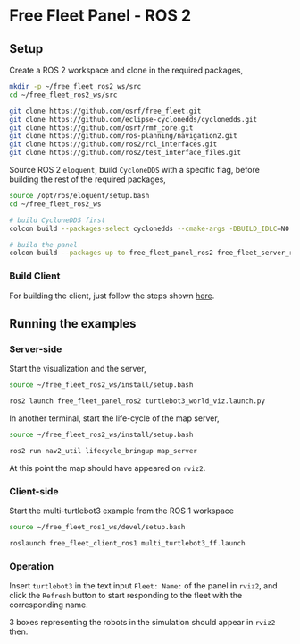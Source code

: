 # Free Fleet Panel - ROS 2

## Setup

Create a ROS 2 workspace and clone in the required packages,

```bash
mkdir -p ~/free_fleet_ros2_ws/src
cd ~/free_fleet_ros2_ws/src

git clone https://github.com/osrf/free_fleet.git
git clone https://github.com/eclipse-cyclonedds/cyclonedds.git
git clone https://github.com/osrf/rmf_core.git
git clone https://github.com/ros-planning/navigation2.git
git clone https://github.com/ros2/rcl_interfaces.git
git clone https://github.com/ros2/test_interface_files.git
```

Source ROS 2 `eloquent`, build `CycloneDDS` with a specific flag, before building the rest of the required packages,

```bash
source /opt/ros/eloquent/setup.bash
cd ~/free_fleet_ros2_ws

# build CycloneDDS first
colcon build --packages-select cyclonedds --cmake-args -DBUILD_IDLC=NO

# build the panel
colcon build --packages-up-to free_fleet_panel_ros2 free_fleet_server_ros2
```

### Build Client

For building the client, just follow the steps shown [here](./../docs/clients.md).

## Running the examples

### Server-side

Start the visualization and the server,

```bash
source ~/free_fleet_ros2_ws/install/setup.bash

ros2 launch free_fleet_panel_ros2 turtlebot3_world_viz.launch.py
```

In another terminal, start the life-cycle of the map server,

```bash
source ~/free_fleet_ros2_ws/install/setup.bash

ros2 run nav2_util lifecycle_bringup map_server
```

At this point the map should have appeared on `rviz2`.

### Client-side

Start the multi-turtlebot3 example from the ROS 1 workspace

```bash
source ~/free_fleet_ros1_ws/devel/setup.bash

roslaunch free_fleet_client_ros1 multi_turtlebot3_ff.launch
```

### Operation

Insert `turtlebot3` in the text input `Fleet: Name:` of the panel in `rviz2`, and click the `Refresh` button to start responding to the fleet with the corresponding name.

3 boxes representing the robots in the simulation should appear in `rviz2` then.
